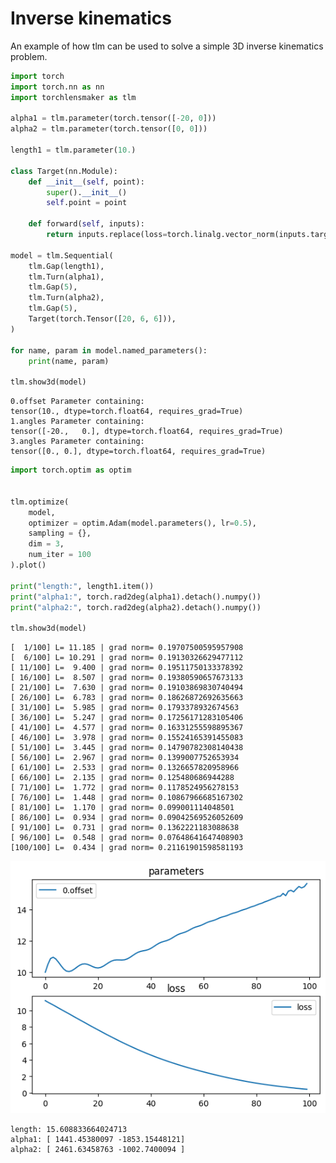 # Inverse kinematics

An example of how tlm can be used to solve a simple 3D inverse kinematics problem.


```python
import torch
import torch.nn as nn
import torchlensmaker as tlm

alpha1 = tlm.parameter(torch.tensor([-20, 0]))
alpha2 = tlm.parameter(torch.tensor([0, 0]))

length1 = tlm.parameter(10.)

class Target(nn.Module):
    def __init__(self, point):
        super().__init__()
        self.point = point

    def forward(self, inputs):
        return inputs.replace(loss=torch.linalg.vector_norm(inputs.target() - self.point))

model = tlm.Sequential(
    tlm.Gap(length1),
    tlm.Turn(alpha1),
    tlm.Gap(5),
    tlm.Turn(alpha2),
    tlm.Gap(5),
    Target(torch.Tensor([20, 6, 6])),
)

for name, param in model.named_parameters():
    print(name, param)

tlm.show3d(model)
```

    0.offset Parameter containing:
    tensor(10., dtype=torch.float64, requires_grad=True)
    1.angles Parameter containing:
    tensor([-20.,   0.], dtype=torch.float64, requires_grad=True)
    3.angles Parameter containing:
    tensor([0., 0.], dtype=torch.float64, requires_grad=True)



<TLMViewer src="./inverse_kinematics_tlmviewer/inverse_kinematics_0.json" />



```python
import torch.optim as optim


tlm.optimize(
    model,
    optimizer = optim.Adam(model.parameters(), lr=0.5),
    sampling = {},
    dim = 3,
    num_iter = 100
).plot()

print("length:", length1.item())
print("alpha1:", torch.rad2deg(alpha1).detach().numpy())
print("alpha2:", torch.rad2deg(alpha2).detach().numpy())

tlm.show3d(model)
```

    [  1/100] L= 11.185 | grad norm= 0.19707500595957908
    [  6/100] L= 10.291 | grad norm= 0.19130326629477112
    [ 11/100] L=  9.400 | grad norm= 0.19511750133378392
    [ 16/100] L=  8.507 | grad norm= 0.19380590657673133
    [ 21/100] L=  7.630 | grad norm= 0.19103869830740494
    [ 26/100] L=  6.783 | grad norm= 0.18626872692635663
    [ 31/100] L=  5.985 | grad norm= 0.1793378932674563
    [ 36/100] L=  5.247 | grad norm= 0.17256171283105406
    [ 41/100] L=  4.577 | grad norm= 0.16331255598895367
    [ 46/100] L=  3.978 | grad norm= 0.15524165391455083
    [ 51/100] L=  3.445 | grad norm= 0.14790782308140438
    [ 56/100] L=  2.967 | grad norm= 0.1399007752653934
    [ 61/100] L=  2.533 | grad norm= 0.1326657820958966
    [ 66/100] L=  2.135 | grad norm= 0.125480686944288
    [ 71/100] L=  1.772 | grad norm= 0.1178524956278153
    [ 76/100] L=  1.448 | grad norm= 0.10867966685167302
    [ 81/100] L=  1.170 | grad norm= 0.099001114048501
    [ 86/100] L=  0.934 | grad norm= 0.09042569526052609
    [ 91/100] L=  0.731 | grad norm= 0.1362221183088638
    [ 96/100] L=  0.548 | grad norm= 0.07648641647408903
    [100/100] L=  0.434 | grad norm= 0.21161901598581193



    
![png](inverse_kinematics_files/inverse_kinematics_3_1.png)
    


    length: 15.608833664024713
    alpha1: [ 1441.45380097 -1853.15448121]
    alpha2: [ 2461.63458763 -1002.7400094 ]



<TLMViewer src="./inverse_kinematics_tlmviewer/inverse_kinematics_1.json" />

